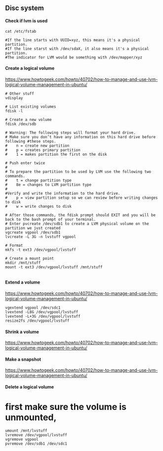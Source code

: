 ## Disc system

#### Check if lvm is used
```
cat /etc/fstab

#If the line starts with UUID=xyz, this means it's a physical partition.
#If the line starst with /dev/sdaX, it also means it's a physical partition.
#The indicator for LVM would be something with /dev/mapper/xyz
```

#### Create a logical volume
https://www.howtogeek.com/howto/40702/how-to-manage-and-use-lvm-logical-volume-management-in-ubuntu/
```
# Other stuff
vdisplay

# List existing volumes
fdisk -l

# Create a new volume
fdisk /dev/sdb

# Warning: The following steps will format your hard drive. 
# Make sure you don’t have any information on this hard drive before following #these steps.
#    n = create new partition
#    p = creates primary partition
#    1 = makes partition the first on the disk

# Push enter twice
#
# To prepare the partition to be used by LVM use the following two commands.
#    t = change partition type
#    8e = changes to LVM partition type
#
#Verify and write the information to the hard drive.
#    p = view partition setup so we can review before writing changes to disk
#    w = write changes to disk

# After those commands, the fdisk prompt should EXIT and you will be back to the bash prompt of your terminal.
# Enter pvcreate /dev/sdb1 to create a LVM physical volume on the partition we just created
vgcreate vgpool /dev/sdb1
lvcreate -L 3G -n lvstuff vgpool

# Format
mkfs -t ext3 /dev/vgpool/lvstuff

# Create a mount point
mkdir /mnt/stuff
mount -t ext3 /dev/vgpool/lvstuff /mnt/stuff
    
```

#### Extend a volume
https://www.howtogeek.com/howto/40702/how-to-manage-and-use-lvm-logical-volume-management-in-ubuntu/
```
vgextend vgpool /dev/sdc1
lvextend -L8G /dev/vgpool/lvstuff
lvextend -L+3G /dev/vgpool/lvstuff
resize2fs /dev/vgpool/lvstuff
```

#### Shrink a volume
https://www.howtogeek.com/howto/40702/how-to-manage-and-use-lvm-logical-volume-management-in-ubuntu/

#### Make a snapshot
https://www.howtogeek.com/howto/40702/how-to-manage-and-use-lvm-logical-volume-management-in-ubuntu/

#### Delete a logical volume
# first make sure the volume is unmounted,
```
umount /mnt/lvstuff
lvremove /dev/vgpool/lvstuff
vgremove vgpool
pvremove /dev/sdb1 /dev/sdc1
```





